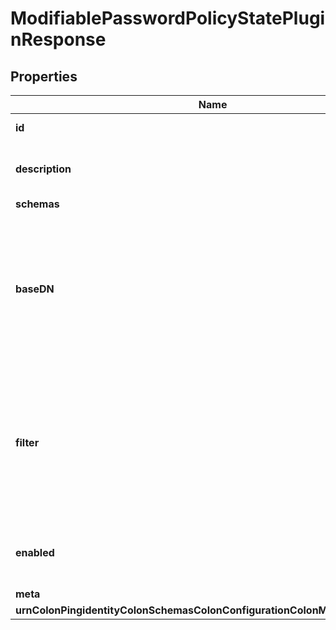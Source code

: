 

# ModifiablePasswordPolicyStatePluginResponse


## Properties

| Name | Type | Description | Notes |
|------------ | ------------- | ------------- | -------------|
|**id** | **String** | Name of the Plugin |  |
|**description** | **String** | A description for this Plugin |  [optional] |
|**schemas** | **List&lt;EnummodifiablePasswordPolicyStatePluginSchemaUrn&gt;** |  |  |
|**baseDN** | **List&lt;String&gt;** | A base DN that may be used to identify entries that should support the ds-pwp-modifiable-state-json operational attribute. |  [optional] |
|**filter** | **List&lt;String&gt;** | A filter that may be used to identify entries that should support the ds-pwp-modifiable-state-json operational attribute. |  [optional] |
|**enabled** | **Boolean** | Indicates whether the plug-in is enabled for use. |  |
|**meta** | [**MetaMeta**](MetaMeta.md) |  |  [optional] |
|**urnColonPingidentityColonSchemasColonConfigurationColonMessagesColon20** | [**MetaUrnPingidentitySchemasConfigurationMessages20**](MetaUrnPingidentitySchemasConfigurationMessages20.md) |  |  [optional] |



